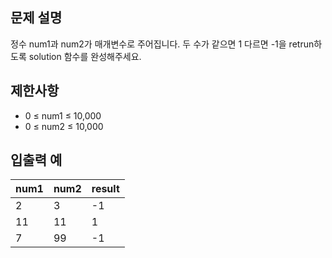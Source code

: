 ## 문제 설명
정수 num1과 num2가 매개변수로 주어집니다. 두 수가 같으면 1 다르면 -1을 retrun하도록 solution 함수를 완성해주세요.

## 제한사항
- 0 ≤ num1 ≤ 10,000
- 0 ≤ num2 ≤ 10,000

## 입출력 예
|num1|num2|result|
|---|---|---|
|2|3|-1|
|11|11|1|
|7|99|-1|